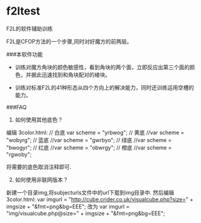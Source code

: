f2ltest
=======

F2L的软件辅助训练


F2L是CFOP方法的一个步骤,同时对好魔方的前两层。

###本软件功能

- 训练对魔方角块的颜色敏感性，看到角块的两个面，立即反应出第三个面的颜色，并据此迅速找到和角块配对的棱块。

- 训练对标准F2L的41种形态从四个方向上的解决能力，同时还训练运用空槽的能力。

###FAQ

1. 如何使用其他底色？

编辑 3color.html:
	// 白底
	var scheme = "yrbwog";
	// 黄底
	//var scheme = "wobyrg";
	// 蓝底
	//var scheme = "gwrbyo";
	// 绿底
	//var scheme = "bwogyr";
	// 红底
	//var scheme = "obwrgy";
	// 橙底
	//var scheme = "rgwoby";

将需要的底色取消注释即可.

2. 如何使用非联网版本？

新建一个目录img,将subjecturls文件中的url下载到img目录中.
然后编辑 3color.html:
	var imgurl = "http://cube.crider.co.uk/visualcube.php?size=" + imgsize + "&fmt=png&bg=EEE";
改为
	var imgurl = "img/visualcube.php@size=" + imgsize + "&fmt=png&bg=EEE";
